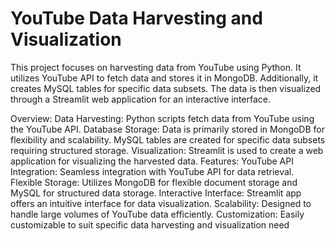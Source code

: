 # YouTube Data Harvesting and Visualization
This project focuses on harvesting data from YouTube using Python. It utilizes YouTube API to fetch data and stores it in MongoDB. Additionally, it creates MySQL tables for specific data subsets. The data is then visualized through a Streamlit web application for an interactive interface.

Overview:
Data Harvesting: Python scripts fetch data from YouTube using the YouTube API.
Database Storage: Data is primarily stored in MongoDB for flexibility and scalability. MySQL tables are created for specific data subsets requiring structured storage.
Visualization: Streamlit is used to create a web application for visualizing the harvested data.
Features:
YouTube API Integration: Seamless integration with YouTube API for data retrieval.
Flexible Storage: Utilizes MongoDB for flexible document storage and MySQL for structured data storage.
Interactive Interface: Streamlit app offers an intuitive interface for data visualization.
Scalability: Designed to handle large volumes of YouTube data efficiently.
Customization: Easily customizable to suit specific data harvesting and visualization need
